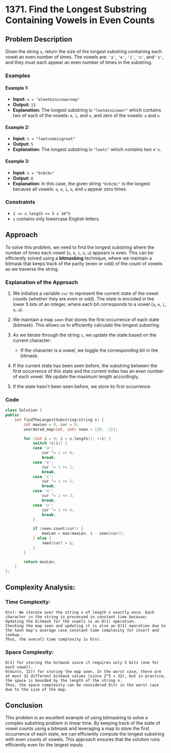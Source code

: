 # 1371. Find the Longest Substring Containing Vowels in Even Counts

## Problem Description

Given the string `s`, return the size of the longest substring containing each vowel an even number of times. The vowels are: `'a'`, `'e'`, `'i'`, `'o'`, and `'u'`, and they must each appear an even number of times in the substring.

### Examples

#### Example 1:
- **Input:** `s = "eleetminicoworoep"`
- **Output:** `13`
- **Explanation:** The longest substring is `"leetminicowor"` which contains two of each of the vowels: `e`, `i`, and `o`, and zero of the vowels: `a` and `u`.

#### Example 2:
- **Input:** `s = "leetcodeisgreat"`
- **Output:** `5`
- **Explanation:** The longest substring is `"leetc"` which contains two `e's`.

#### Example 3:
- **Input:** `s = "bcbcbc"`
- **Output:** `6`
- **Explanation:** In this case, the given string `"bcbcbc"` is the longest because all vowels: `a`, `e`, `i`, `o`, and `u` appear zero times.

### Constraints
- `1 <= s.length <= 5 x 10^5`
- `s` contains only lowercase English letters.

## Approach

To solve this problem, we need to find the longest substring where the number of times each vowel (`a`, `e`, `i`, `o`, `u`) appears is even. This can be efficiently solved using a **bitmasking** technique, where we maintain a bitmask that keeps track of the parity (even or odd) of the count of vowels as we traverse the string.

### Explanation of the Approach

1. We initialize a variable `cur` to represent the current state of the vowel counts (whether they are even or odd). The state is encoded in the lower 5 bits of an integer, where each bit corresponds to a vowel (`a`, `e`, `i`, `o`, `u`).
   
2. We maintain a map `seen` that stores the first occurrence of each state (bitmask). This allows us to efficiently calculate the longest substring.

3. As we iterate through the string `s`, we update the state based on the current character:
   - If the character is a vowel, we toggle the corresponding bit in the bitmask.
   
4. If the current state has been seen before, the substring between the first occurrence of this state and the current index has an even number of each vowel. We update the maximum length accordingly.

5. If the state hasn't been seen before, we store its first occurrence.

### Code

```cpp
class Solution {
public:
    int findTheLongestSubstring(string s) {
        int maxLen = 0, cur = 0;
        unordered_map<int, int> seen = {{0, -1}};

        for (int i = 0; i < s.length(); ++i) {
            switch (s[i]) {
            case 'a':
                cur ^= 1 << 0;
                break;
            case 'e':
                cur ^= 1 << 1;
                break;
            case 'i':
                cur ^= 1 << 2;
                break;
            case 'o':
                cur ^= 1 << 3;
                break;
            case 'u':
                cur ^= 1 << 4;
                break;
            }

            if (seen.count(cur)) {
                maxLen = max(maxLen, i - seen[cur]);
            } else {
                seen[cur] = i;
            }
        }

        return maxLen;
    }
};  
```

## Complexity Analysis:

### Time Complexity:
    O(n): We iterate over the string s of length n exactly once. Each character in the string is processed in constant time because:
    Updating the bitmask for the vowels is an O(1) operation.
    Checking the map seen and updating it is also an O(1) operation due to the hash map's average case constant time complexity for insert and lookup.
    Thus, the overall time complexity is O(n).

### Space Complexity:
    O(1) for storing the bitmask since it requires only 5 bits (one for each vowel).
    O(min(n, 32)) for storing the map seen. In the worst case, there are at most 32 different bitmask values (since 2^5 = 32), but in practice, the space is bounded by the length of the string n.
    Thus, the space complexity can be considered O(n) in the worst case due to the size of the map.

## Conclusion
This problem is an excellent example of using bitmasking to solve a complex substring problem in linear time. By keeping track of the state of vowel counts using a bitmask and leveraging a map to store the first occurrence of each state, we can efficiently compute the longest substring with even counts of vowels. This approach ensures that the solution runs efficiently even for the largest inputs.
